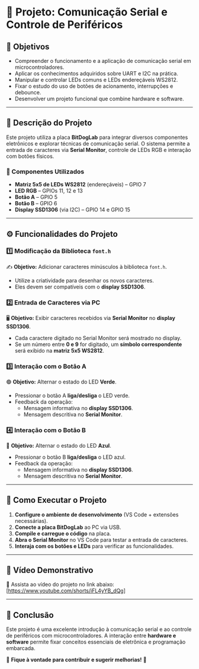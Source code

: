 # 📌 Projeto: Comunicação Serial e Controle de Periféricos

## 🎯 Objetivos
- Compreender o funcionamento e a aplicação de comunicação serial em microcontroladores.
- Aplicar os conhecimentos adquiridos sobre UART e I2C na prática.
- Manipular e controlar LEDs comuns e LEDs endereçáveis WS2812.
- Fixar o estudo do uso de botões de acionamento, interrupções e debounce.
- Desenvolver um projeto funcional que combine hardware e software.

---

## 📝 Descrição do Projeto
Este projeto utiliza a placa **BitDogLab** para integrar diversos componentes eletrônicos e explorar técnicas de comunicação serial. O sistema permite a entrada de caracteres via **Serial Monitor**, controle de LEDs RGB e interação com botões físicos.

### 🔧 Componentes Utilizados
- **Matriz 5x5 de LEDs WS2812** (endereçáveis) – GPIO 7
- **LED RGB** – GPIOs 11, 12 e 13
- **Botão A** – GPIO 5
- **Botão B** – GPIO 6
- **Display SSD1306** (via I2C) – GPIO 14 e GPIO 15

---

## ⚙️ Funcionalidades do Projeto

### 1️⃣ Modificação da Biblioteca `font.h`
✍️ **Objetivo:** Adicionar caracteres minúsculos à biblioteca `font.h`.
- Utilize a criatividade para desenhar os novos caracteres.
- Eles devem ser compatíveis com o **display SSD1306**.

### 2️⃣ Entrada de Caracteres via PC
🖥️ **Objetivo:** Exibir caracteres recebidos via **Serial Monitor** no **display SSD1306**.
- Cada caractere digitado no Serial Monitor será mostrado no display.
- Se um número entre **0 e 9** for digitado, um **símbolo correspondente** será exibido na **matriz 5x5 WS2812**.

### 3️⃣ Interação com o **Botão A**
🟢 **Objetivo:** Alternar o estado do LED **Verde**.
- Pressionar o botão A **liga/desliga** o LED verde.
- Feedback da operação:
  - Mensagem informativa no **display SSD1306**.
  - Mensagem descritiva no **Serial Monitor**.

### 4️⃣ Interação com o **Botão B**
🔵 **Objetivo:** Alternar o estado do LED **Azul**.
- Pressionar o botão B **liga/desliga** o LED azul.
- Feedback da operação:
  - Mensagem informativa no **display SSD1306**.
  - Mensagem descritiva no **Serial Monitor**.

---

## 🚀 Como Executar o Projeto
1. **Configure o ambiente de desenvolvimento** (VS Code + extensões necessárias).
2. **Conecte a placa BitDogLab** ao PC via USB.
3. **Compile e carregue o código** na placa.
4. **Abra o Serial Monitor** no VS Code para testar a entrada de caracteres.
5. **Interaja com os botões e LEDs** para verificar as funcionalidades.

---

## 🎥 Vídeo Demonstrativo
📌 Assista ao vídeo do projeto no link abaixo:
[https://www.youtube.com/shorts/iFL4yYB_dQg]

---

## 📌 Conclusão
Este projeto é uma excelente introdução à comunicação serial e ao controle de periféricos com microcontroladores. A interação entre **hardware e software** permite fixar conceitos essenciais de eletrônica e programação embarcada.

🔗 **Fique à vontade para contribuir e sugerir melhorias!** 🚀

